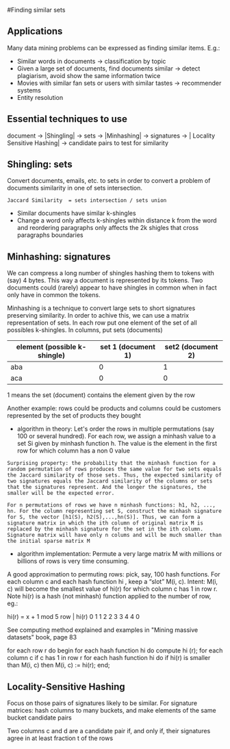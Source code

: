 #Finding similar sets

## Applications
Many data mining problems can be expressed as finding similar items. E.g.: 

- Similar words in documents -> classification by topic
- Given a large set of documents, find documents similar -> detect plagiarism, avoid show the same information twice  
- Movies with similar fan sets or users with similar tastes -> recommender systems 
- Entity resolution

## Essential techniques to use

document -> |Shingling| -> sets -> |Minhashing| -> signatures -> | Locality Sensitive Hashing| -> candidate pairs to test for similarity


## Shingling: sets
Convert documents, emails, etc. to sets in order to convert a problem of documents similarity in one of sets intersection. 

```
Jaccard Similarity  = sets intersection / sets union
```

- Similar documents have similar k-shingles
- Change a word only affects k-shingles within distance k from the word and reordering paragraphs only affects the 2k shigles that cross paragraphs boundaries  


## Minhashing: signatures
We can compress a long number of shingles hashing them to tokens with (say) 4 bytes. This way a document is represented by its tokens. Two documents could (rarely) appear to have shingles in common when in fact only have in common the tokens. 

Minhashing is a technique to convert large sets to short signatures preserving similarity. In order to achive this, we can use a matrix representation of sets. In each row put one element of the set of all possibles k-shingles. In columns, put sets (documents) 

element (possible k-shingle)  |   set 1 (document 1)  |   set2 (document 2)  |   
-- | -- | -- 
aba | 0 | 1
aca | 0 | 0

1 means the set (document) contains the element given by the row

Another example: rows could be products and columns could be customers represented by the set of products they bought

- algorithm in theory: 
Let's order the rows in multiple permutations (say 100 or several hundred). For each row, we assign a minhash value to a set Si given by minhash function h. The value is the element in the first row for which column has a non 0 value  

```
Surprising property: the probability that the minhash function for a random permutation of rows produces the same value for two sets equals the Jaccard similarity of those sets. Thus, the expected similarity of two signatures equals the Jaccard similarity of the columns or sets that the signatures represent. And the longer the signatures, the smaller will be the expected error.  

For n permutations of rows we have n minhash functions: h1, h2, ..., hn. For the column representing set S, construct the minhash signature for S, the vector [h1(S), h2(S),...,hn(S)]. Thus, we can form a signature matrix in which the ith column of original matrix M is replaced by the minhash signature for the set in the ith column. Signature matrix will have only n colums and will be much smaller than the initial sparse matrix M
```

- algorithm implementation: 
Permute a very large matrix M with millions or billions of rows is very time consuming. 

A good approximation to permuting rows: pick, say, 100 hash functions. For each column c and each hash function hi , keep a “slot” M(i, c). Intent: M(i, c) will become the smallest value of hi(r) for which column c has 1 in row r. Note hi(r) is a hash (not minhash) function applied to the number of row, eg.: 

hi(r) = x + 1 mod 5 
row |   hi(r)
0       1
1       2
2       3
3       4
4       0

See computing method explained and examples in "Mining massive datasets" book, page 83 

for each row r do begin
    for each hash function hi do
        compute hi (r);
    for each column c
        if c has 1 in row r
            for each hash function hi do
                if hi(r) is smaller than M(i, c) then
                    M(i, c) := hi(r);
end;


## Locality-Sensitive Hashing 
Focus on those pairs of signatures likely to be similar. For signature matrices: hash columns to many buckets, and make elements of the same bucket candidate pairs 

Two columns c and d are a candidate pair if, and only if, their signatures agree in at least fraction t of the rows
